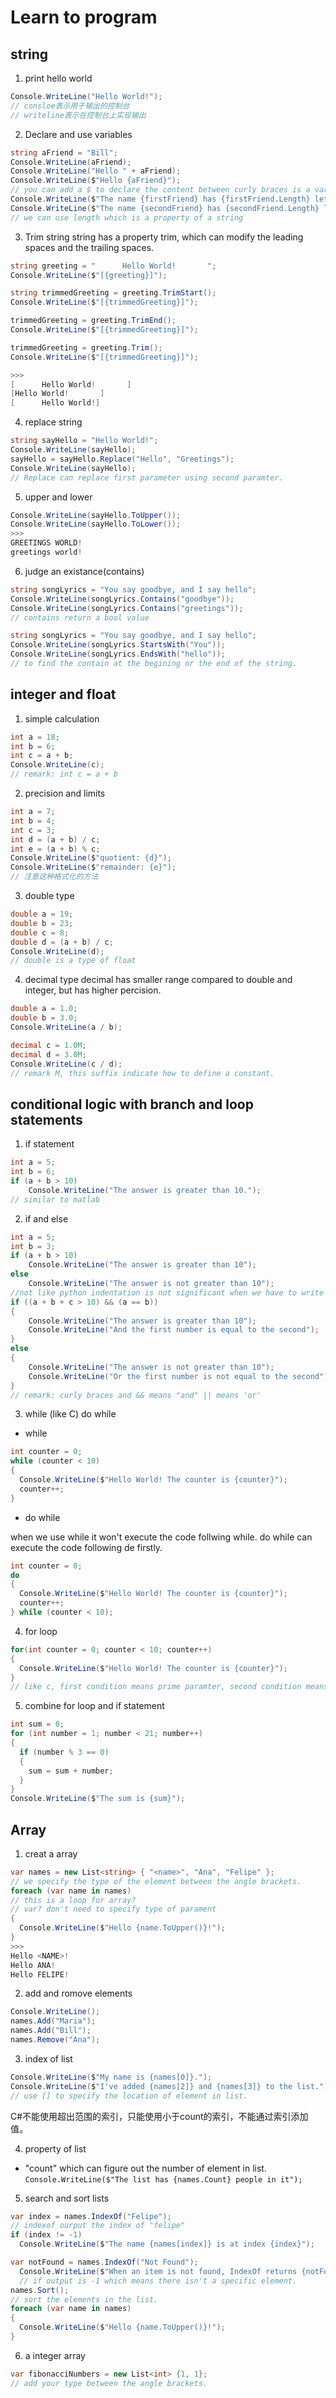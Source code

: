 # Learn to program

## string

1. print hello world

```c#
Console.WriteLine("Hello World!");
// consloe表示用于输出的控制台
// writeline表示在控制台上实现输出
```

2. Declare and use variables

```c#
string aFriend = "Bill";
Console.WriteLine(aFriend);
Console.WriteLine("Hello " + aFriend);
Console.WriteLine($"Hello {aFriend}");
// you can add a $ to declare the content between curly braces is a variable rather than a string.like format
Console.WriteLine($"The name {firstFriend} has {firstFriend.Length} letters.");
Console.WriteLine($"The name {secondFriend} has {secondFriend.Length} letters.");
// we can use length which is a property of a string
```

3. Trim string
string has a property trim, which can modify the leading spaces and the trailing spaces.

```c#
string greeting = "      Hello World!       ";
Console.WriteLine($"[{greeting}]");

string trimmedGreeting = greeting.TrimStart();
Console.WriteLine($"[{trimmedGreeting}]");

trimmedGreeting = greeting.TrimEnd();
Console.WriteLine($"[{trimmedGreeting}]");

trimmedGreeting = greeting.Trim();
Console.WriteLine($"[{trimmedGreeting}]");

>>>
[      Hello World!       ]
[Hello World!       ]
[      Hello World!]

```

4. replace string

```c#
string sayHello = "Hello World!";
Console.WriteLine(sayHello);
sayHello = sayHello.Replace("Hello", "Greetings");
Console.WriteLine(sayHello);
// Replace can replace first parameter using second paramter.
```

5. upper and lower

```c#
Console.WriteLine(sayHello.ToUpper());
Console.WriteLine(sayHello.ToLower());
>>>
GREETINGS WORLD!
greetings world!
```

6. judge an existance(contains)

```C#
string songLyrics = "You say goodbye, and I say hello";
Console.WriteLine(songLyrics.Contains("goodbye"));
Console.WriteLine(songLyrics.Contains("greetings"));
// contains return a bool value

string songLyrics = "You say goodbye, and I say hello";
Console.WriteLine(songLyrics.StartsWith("You"));
Console.WriteLine(songLyrics.EndsWith("hello"));
// to find the contain at the begining or the end of the string.
```

## integer and float

1. simple calculation

```c#
int a = 18;
int b = 6;
int c = a + b;
Console.WriteLine(c);
// remark: int c = a + b
```

2. precision and limits

```c#
int a = 7;
int b = 4;
int c = 3;
int d = (a + b) / c;
int e = (a + b) % c;
Console.WriteLine($"quotient: {d}");
Console.WriteLine($"remainder: {e}");
// 注意这种格式化的方法
```

3. double type

```c#
double a = 19;
double b = 23;
double c = 8;
double d = (a + b) / c;
Console.WriteLine(d);
// double is a type of float
```

4. decimal type
decimal has smaller range compared to double and integer, but has higher percision.

```c#
double a = 1.0;
double b = 3.0;
Console.WriteLine(a / b);

decimal c = 1.0M;
decimal d = 3.0M;
Console.WriteLine(c / d);
// remark M, this suffix indicate how to define a constant.
```

## conditional logic with branch and loop statements

1. if statement

```C#
int a = 5;
int b = 6;
if (a + b > 10)
    Console.WriteLine("The answer is greater than 10.");
// similar to matlab
```

2. if and else

```C#
int a = 5;
int b = 3;
if (a + b > 10)
    Console.WriteLine("The answer is greater than 10");
else
    Console.WriteLine("The answer is not greater than 10");
//not like python indentation is not significant when we have to write more than one statement we have to use curly braces.
if ((a + b + c > 10) && (a == b))
{
    Console.WriteLine("The answer is greater than 10");
    Console.WriteLine("And the first number is equal to the second");
}
else
{
    Console.WriteLine("The answer is not greater than 10");
    Console.WriteLine("Or the first number is not equal to the second");
}
// remark: curly braces and && means "and" || means 'or'
```

3. while (like C) do while

* while

```c#
int counter = 0;
while (counter < 10)
{
  Console.WriteLine($"Hello World! The counter is {counter}");
  counter++;
}
```

* do while

when we use while it won't execute the code follwing while.
do while can execute the code following de firstly.

```c#
int counter = 0;
do
{
  Console.WriteLine($"Hello World! The counter is {counter}");
  counter++;
} while (counter < 10);
```

4. for loop

```c#
for(int counter = 0; counter < 10; counter++)
{
  Console.WriteLine($"Hello World! The counter is {counter}");
}
// like c, first condition means prime paramter, second condition means condition continues loop, third condition means the change of paramter after one loop.
```

5. combine for loop and if statement

```c#
int sum = 0;
for (int number = 1; number < 21; number++)
{
  if (number % 3 == 0)
  {
    sum = sum + number;
  }
}
Console.WriteLine($"The sum is {sum}");
```

## Array

1. creat a array

```c#
var names = new List<string> { "<name>", "Ana", "Felipe" };
// we specify the type of the element between the angle brackets.
foreach (var name in names)
// this is a loop for array?
// var? don't need to specify type of parament
{
  Console.WriteLine($"Hello {name.ToUpper()}!");
}
>>>
Hello <NAME>!
Hello ANA!
Hello FELIPE!
```

2. add and romove elements

```c#
Console.WriteLine();
names.Add("Maria");
names.Add("Bill");
names.Remove("Ana");
```

3. index of list

```C#
Console.WriteLine($"My name is {names[0]}.");
Console.WriteLine($"I've added {names[2]} and {names[3]} to the list.");
// use [] to specify the location of element in list.
```

C#不能使用超出范围的索引，只能使用小于count的索引，不能通过索引添加值。

4. property of list

* "count" which can figure out the number of element in list.
`Console.WriteLine($"The list has {names.Count} people in it");`

5. search and sort lists

```c#
var index = names.IndexOf("Felipe");
// indexof ourput the index of "felipe"
if (index != -1)
  Console.WriteLine($"The name {names[index]} is at index {index}");

var notFound = names.IndexOf("Not Found");
  Console.WriteLine($"When an item is not found, IndexOf returns {notFound}");
  // if output is -1 which means there isn't a specific element.
names.Sort();
// sort the elements in the list.
foreach (var name in names)
{
  Console.WriteLine($"Hello {name.ToUpper()}!");
}
  ```

6. a integer array

```c#
var fibonacciNumbers = new List<int> {1, 1};
// add your type between the angle brackets.
```


